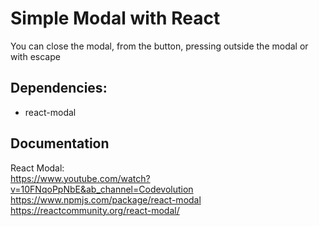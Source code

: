 # Simple Modal with React
You can close the modal, from the button, pressing outside the modal or with escape

## Dependencies:
- react-modal

## Documentation
React Modal:  
https://www.youtube.com/watch?v=10FNqoPpNbE&ab_channel=Codevolution
https://www.npmjs.com/package/react-modal
https://reactcommunity.org/react-modal/